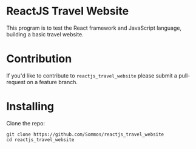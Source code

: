 # ReactJS Travel Website

This program is to test the React framework and JavaScript language, building a basic travel website.

# Contribution

If you'd like to contribute to `reactjs_travel_website` please submit a pull-request on a feature branch.

# Installing

Clone the repo:

    git clone https://github.com/Sommos/reactjs_travel_website
    cd reactjs_travel_website
